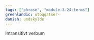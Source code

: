 ```yaml
---
tags: ["phrase", "module-3-24-terms"]
greenlandic: utoqqatser-
danish: undskylde
---
```

Intransitivt verbum